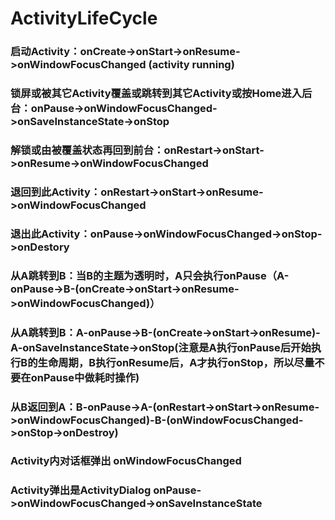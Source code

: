 # ActivityLifeCycle

### 启动Activity：onCreate->onStart->onResume->onWindowFocusChanged (activity running)
### 锁屏或被其它Activity覆盖或跳转到其它Activity或按Home进入后台：onPause->onWindowFocusChanged->onSaveInstanceState->onStop
### 解锁或由被覆盖状态再回到前台：onRestart->onStart->onResume->onWindowFocusChanged
### 退回到此Activity：onRestart->onStart->onResume->onWindowFocusChanged
### 退出此Activity：onPause->onWindowFocusChanged->onStop->onDestory
### 从A跳转到B：当B的主题为透明时，A只会执行onPause（A-onPause->B-(onCreate->onStart->onResume->onWindowFocusChanged)）
### 从A跳转到B：A-onPause->B-(onCreate->onStart->onResume)-A-onSaveInstanceState->onStop(注意是A执行onPause后开始执行B的生命周期，B执行onResume后，A才执行onStop，所以尽量不要在onPause中做耗时操作)
### 从B返回到A：B-onPause->A-(onRestart->onStart->onResume->onWindowFocusChanged)-B-(onWindowFocusChanged->onStop->onDestroy)
### Activity内对话框弹出 onWindowFocusChanged
### Activity弹出是ActivityDialog onPause->onWindowFocusChanged->onSaveInstanceState
